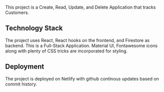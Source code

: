 This project is a Create, Read, Update, and Delete Application that tracks Customers.

## Technology Stack

The project uses React, React hooks on the frontend, and Firestore as backend. This is a Full-Stack Application. Material UI, Fontawesome icons along with plenty of CSS tricks are incorporated for styling.

## Deployment

The project is deployed on Netlify with github continous updates based on commit history.

